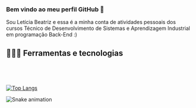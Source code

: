 ### Bem vindo ao meu perfil GitHub 👋
Sou Letícia Beatriz e essa é a minha conta de atividades pessoais dos cursos Técnico de Desenvolvimento de Sistemas e Aprendizagem Industrial em programação Back-End :)

## 👩🏻‍💻 Ferramentas e tecnologias
<div style="display : inline_block"><br/>
  <img align="center" alt="" src="https://img.shields.io/badge/Shell_Script-121011?style=for-the-badge&logo=gnu-bash&logoColor=white" />
  <img align="center" alt="" src="https://img.shields.io/badge/PostgreSQL-316192?style=for-the-badge&logo=postgresql&logoColor=white" />
  <img align="center" alt="" src="https://img.shields.io/badge/HTML-239120?style=for-the-badge&logo=html5&logoColor=white" />
  <img align="center" alt="" src="https://img.shields.io/badge/CSS-239120?&style=for-the-badge&logo=css3&logoColor=white" />
  <img align="center" alt="" src="https://img.shields.io/badge/JavaScript-F7DF1E?style=for-the-badge&logo=javascript&logoColor=black" />
  <img align="center" alt="" src="https://img.shields.io/badge/Java-ED8B00?style=for-the-badge&logo=openjdk&logoColor=white" />
  <img align="center" alt="" src="" />
  <img align="center" alt="" src="" />
  <img align="center" alt="" src="" />
</div>

###

[![Top Langs](https://github-readme-stats.vercel.app/api/top-langs/?username=let1ci4b&hide_progress=true&theme=tokyonight)](https://github.com/let1ci4b)

![Snake animation](https://github.com/seu-usuário-aqui/seu-usuário-aqui/blob/output/github-contribution-grid-snake.svg)
